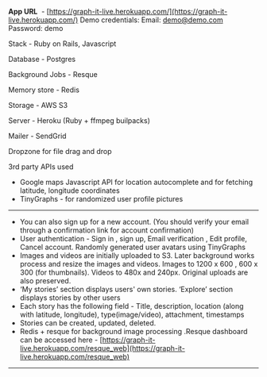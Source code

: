 
**App URL** ​ - ​[https://graph-it-live.herokuapp.com/](https://graph-it-live.herokuapp.com/)
Demo credentials:
Email: ​demo@demo.com
Password: demo

Stack - Ruby on Rails, Javascript

Database - Postgres

Background Jobs - Resque

Memory store - Redis

Storage - AWS S3 

Server - Heroku (Ruby + ffmpeg builpacks)

Mailer - SendGrid

Dropzone for file drag and drop

3rd party APIs used
- Google maps Javascript API for location autocomplete and for fetching latitude, longitude
coordinates
- TinyGraphs - for randomized user profile pictures


-----
- You can also sign up for a new account. (You should verify your email through a confirmation link
for account confirmation)
- User authentication - Sign in , sign up, Email verification , Edit profile, Cancel account. Randomly generated user avatars using TinyGraphs
-  Images and videos are initially uploaded to S3. Later background works process and resize the images and videos. Images to 1200 x 600 , 600 x 300 (for thumbnails). Videos to 480x and 240px. Original uploads are also preserved.
-  ‘My stories’ section displays users' own stories. ‘Explore’ section displays stories by other users
-  Each story has the following field - Title, description, location (along with latitude, longitude), type(image/video), attachment, timestamps
- Stories can be created, updated, deleted.
-  Redis + resque for background image processing .Resque dashboard can be accessed here -
[https://graph-it-live.herokuapp.com/resque_web](https://graph-it-live.herokuapp.com/resque_web)

------


